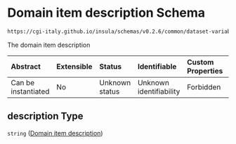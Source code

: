 # Domain item description Schema

```txt
https://cgi-italy.github.io/insula/schemas/v0.2.6/common/dataset-variable-domain.schema.json#/$defs/categoricalDomain/properties/values/items/properties/description
```

The domain item description

| Abstract            | Extensible | Status         | Identifiable            | Custom Properties | Additional Properties | Access Restrictions | Defined In                                                                                                         |
| :------------------ | :--------- | :------------- | :---------------------- | :---------------- | :-------------------- | :------------------ | :----------------------------------------------------------------------------------------------------------------- |
| Can be instantiated | No         | Unknown status | Unknown identifiability | Forbidden         | Allowed               | none                | [dataset-variable-domain.schema.json\*](schemas/common/dataset-variable-domain.schema.json) |

## description Type

`string` ([Domain item description](dataset-variable-domain-defs-categorical-domain-properties-categorical-domain-values-categorical-domain-item-properties-domain-item-description.md))
